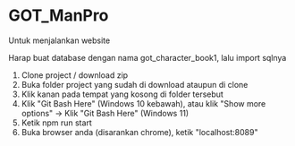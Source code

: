 # GOT_ManPro

Untuk menjalankan website

Harap buat database dengan nama got_character_book1, lalu import sqlnya

1. Clone project / download zip
2. Buka folder project yang sudah di download ataupun di clone
3. Klik kanan pada tempat yang kosong di folder tersebut
4. Klik "Git Bash Here" (Windows 10 kebawah), atau
   klik "Show more options" -> Klik "Git Bash Here" (Windows 11)
5. Ketik npm run start
4. Buka browser anda (disarankan chrome), ketik "localhost:8089"
